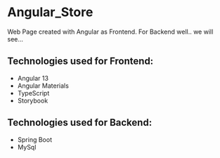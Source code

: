 # **Angular_Store**
Web Page created with Angular as Frontend.
For Backend well.. we will see...

## Technologies used for Frontend:
- Angular 13
- Angular Materials
- TypeScript 
- Storybook 

## Technologies used for Backend:
- Spring Boot
- MySql


 
